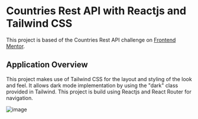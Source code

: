 # Countries Rest API with Reactjs and Tailwind CSS

This project is based of the Countries Rest API challenge on [Frontend Mentor](https://www.frontendmentor.io/challenges).

## Application Overview

This project makes use of Tailwind CSS for the layout and styling of the look and feel. It allows dark mode implementation by using the "dark" class provided in Tailwind. This project is build using Reactjs and React Router for navigation.

![image](https://res.cloudinary.com/dz209s6jk/image/upload/v1554827486/Challenges/wirxeocmd6tpnn9c5oqc.jpg)
